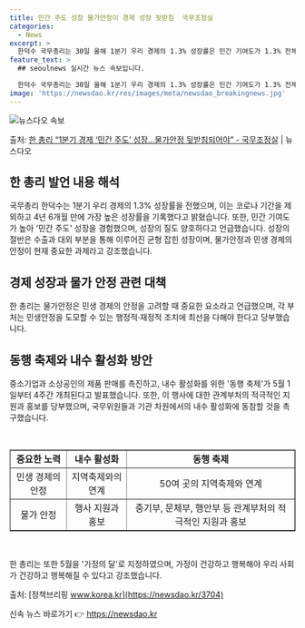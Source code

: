 ```yaml
---
title: 민간 주도 성장 물가안정이 경제 성장 뒷받침  국무조정실
categories:
  - News
excerpt: >
  한덕수 국무총리는 30일 올해 1분기 우리 경제의 1.3% 성장률은 민간 기여도가 1.3% 전체를 차지하며 …
feature_text: >
  ## seoulnews 실시간 뉴스 속보입니다.

  한덕수 국무총리는 30일 올해 1분기 우리 경제의 1.3% 성장률은 민간 기여도가 1.3% 전체를 차지하며 …
image: 'https://newsdao.kr/res/images/meta/newsdao_breakingnews.jpg'
---
```


![뉴스다오 속보](https://newsdao.kr/res/images/meta/newsdao_breakingnews.jpg)

<p>출처: <a href="https://newsdao.kr/3704" rel="dofollow">한 총리 “1분기 경제 ‘민간 주도’ 성장…물가안정 뒷받침되어야”  - 국무조정실</a> | 뉴스다오</p>

<h2 data-ke-size="size26">한 총리 발언 내용 해석</h2>
국무총리 한덕수는 1분기 우리 경제의 1.3% 성장률을 전했으며, 이는 코로나 기간을 제외하고 4년 6개월 만에 가장 높은 성장률을 기록했다고 밝혔습니다. 또한, 민간 기여도가 높아 '민간 주도' 성장을 경험했으며, 성장의 질도 양호하다고 언급했습니다. 성장의 절반은 수출과 대외 부분을 통해 이루어진 균형 잡힌 성장이며, 물가안정과 민생 경제의 안정이 현재 중요한 과제라고 강조했습니다.

<h2 data-ke-size="size26">경제 성장과 물가 안정 관련 대책</h2>
한 총리는 물가안정은 민생 경제의 안정을 고려할 때 중요한 요소라고 언급했으며, 각 부처는 민생안정을 도모할 수 있는 행정적·재정적 조치에 최선을 다해야 한다고 당부했습니다.

<h2 data-ke-size="size26">동행 축제와 내수 활성화 방안</h2>
중소기업과 소상공인의 제품 판매를 촉진하고, 내수 활성화를 위한 '동행 축제'가 5월 1일부터 4주간 개최된다고 발표했습니다. 또한, 이 행사에 대한 관계부처의 적극적인 지원과 홍보를 당부했으며, 국무위원들과 기관 차원에서의 내수 활성화에 동참할 것을 촉구했습니다.

<p data-ke-size="size16">&nbsp;</p>

<table style="width: 100%;" border="1">
<tbody>
<tr>
<td style="text-align: center; height: 17px;"><b>중요한 노력</b></td>
<td style="text-align: center; height: 17px;"><b>내수 활성화</b></td>
<td style="text-align: center; height: 17px;"><b>동행 축제</b></td>
</tr>
<tr>
<td style="text-align: center; height: 17px;">민생 경제의 안정</td>
<td style="text-align: center; height: 17px;">지역축제와의 연계</td>
<td style="text-align: center; height: 17px;">50여 곳의 지역축제와 연계</td>
</tr>
<tr>
<td style="text-align: center; height: 17px;">물가 안정</td>
<td style="text-align: center; height: 17px;">행사 지원과 홍보</td>
<td style="text-align: center; height: 17px;">중기부, 문체부, 행안부 등 관계부처의 적극적인 지원과 홍보</td>
</tr>
</tbody>
</table>

<p data-ke-size="size16">&nbsp;</p>

한 총리는 또한 5월을 '가정의 달'로 지정하였으며, 가정이 건강하고 행복해야 우리 사회가 건강하고 행복해질 수 있다고 강조했습니다.

출처: [정책브리핑 www.korea.kr](https://newsdao.kr/3704) 

신속 뉴스 바로가기 👉 <a href="https://newsdao.kr" rel="dofollow">https://newsdao.kr</a>


